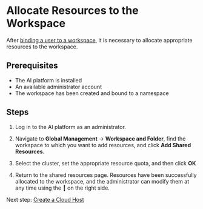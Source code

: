 # Allocate Resources to the Workspace

After [binding a user to a workspace](./bindws.md), it is necessary to allocate appropriate resources to the workspace.

## Prerequisites

- The AI platform is installed
- An available administrator account
- The workspace has been created and bound to a namespace

## Steps

1. Log in to the AI platform as an administrator.
2. Navigate to **Global Management** -> **Workspace and Folder**, find the workspace to which you want to add resources, and click **Add Shared Resources**.


3. Select the cluster, set the appropriate resource quota, and then click **OK**  <a id="quota" />


4. Return to the shared resources page. Resources have been successfully allocated to the workspace, and the administrator can modify them at any time using the **┇** on the right side.


Next step: [Create a Cloud Host](../host/createhost.md)
